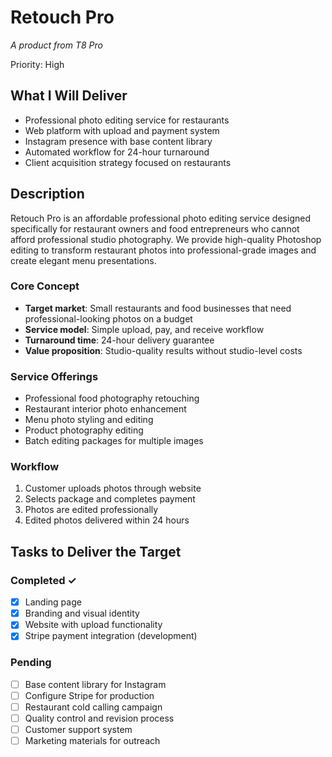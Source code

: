 # Retouch Pro
*A product from T8 Pro*

Priority: High


## What I Will Deliver
- Professional photo editing service for restaurants
- Web platform with upload and payment system
- Instagram presence with base content library
- Automated workflow for 24-hour turnaround
- Client acquisition strategy focused on restaurants

## Description
Retouch Pro is an affordable professional photo editing service designed specifically for restaurant owners and food entrepreneurs who cannot afford professional studio photography. We provide high-quality Photoshop editing to transform restaurant photos into professional-grade images and create elegant menu presentations.

### Core Concept
- **Target market**: Small restaurants and food businesses that need professional-looking photos on a budget
- **Service model**: Simple upload, pay, and receive workflow
- **Turnaround time**: 24-hour delivery guarantee
- **Value proposition**: Studio-quality results without studio-level costs

### Service Offerings
- Professional food photography retouching
- Restaurant interior photo enhancement
- Menu photo styling and editing
- Product photography editing
- Batch editing packages for multiple images

### Workflow
1. Customer uploads photos through website
2. Selects package and completes payment
3. Photos are edited professionally
4. Edited photos delivered within 24 hours

## Tasks to Deliver the Target

### Completed ✓
- [x] Landing page
- [x] Branding and visual identity
- [x] Website with upload functionality
- [x] Stripe payment integration (development)

### Pending
- [ ] Base content library for Instagram
- [ ] Configure Stripe for production
- [ ] Restaurant cold calling campaign
- [ ] Quality control and revision process
- [ ] Customer support system
- [ ] Marketing materials for outreach
